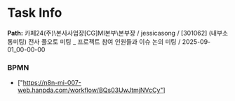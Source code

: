 # Task Info

**Path:** 카페24(주)\본사사업장\[CG]MI본부\본부장 / jessicasong / [301062] (내부소통미팅) 전사 풀오토 미팅 _ 프로젝트 참여 인원들과 이슈 논의 미팅 / 2025-09-01_00-00-00

### BPMN
- ["https://n8n-mi-007-web.hanpda.com/workflow/BQs03UwJtmjNVcCy"]

